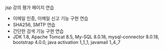 jsp 강의 평가 페이지 연습

- 이메일 인증, 이메일 신고 기능 구현 연습
- SHA256, SMTP 연습
- 간단한 검색 기능 구현 연습
- JDK 1.8, Apache Tomcat 8.5, My-SQL 8.0.18, mysql-connector 8.0.18, bootstrap 4.0.0, java activation 1_1_1, javamail 1_4_7
